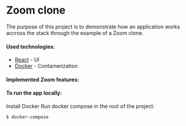 # Zoom clone

The purpose of this project is to demonstrate how an application works accross the stack through the example of a Zoom clone.

#### Used technologies:
* [React](https://reactjs.org/) - UI
* [Docker](https://www.docker.com/) - Containerization
#### Implemented Zoom features:

#### To run the app locally:
Install Docker
Run docker compose in the root of the project:
```sh
$ docker-compose
```
